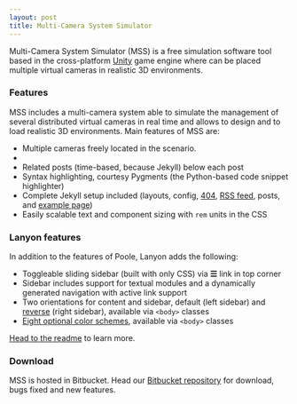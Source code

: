 ```yaml
---
layout: post
title: Multi-Camera System Simulator
---
```


Multi-Camera System Simulator (MSS) is a free simulation software tool based in the cross-platform [Unity](https://unity3d.com/) game engine where can be placed multiple virtual cameras in realistic 3D environments.

### Features

MSS includes a multi-camera system able to simulate the management of several distributed virtual cameras in real time and allows to design and to load realistic 3D environments. Main features of MSS are:

* Multiple cameras freely located in the scenario.
* 
* Related posts (time-based, because Jekyll) below each post
* Syntax highlighting, courtesy Pygments (the Python-based code snippet highlighter)
* Complete Jekyll setup included (layouts, config, [404](/404), [RSS feed](/atom.xml), posts, and [example page](/about))
* Easily scalable text and component sizing with `rem` units in the CSS


### Lanyon features

In addition to the features of Poole, Lanyon adds the following:

* Toggleable sliding sidebar (built with only CSS) via **☰** link in top corner
* Sidebar includes support for textual modules and a dynamically generated navigation with active link support
* Two orientations for content and sidebar, default (left sidebar) and [reverse](https://github.com/poole/lanyon#reverse-layout) (right sidebar), available via `<body>` classes
* [Eight optional color schemes](https://github.com/poole/lanyon#themes), available via `<body>` classes

[Head to the readme](https://github.com/poole/lanyon#readme) to learn more.


### Download

MSS is hosted in Bitbucket. Head our <a href="https://mss-developer-vpu@bitbucket.org/jcsma/mss-dev.git">Bitbucket repository</a> for download, bugs fixed and new features.

